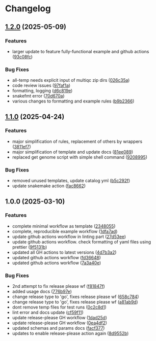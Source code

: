 # Changelog

## [1.2.0](https://github.com/MPUSP/snakemake-workflow-template/compare/v1.1.0...v1.2.0) (2025-05-09)


### Features

* larger update to feature fully-functional example and github actions ([93c08fc](https://github.com/MPUSP/snakemake-workflow-template/commit/93c08fc9db2f8619af7b90784db83d18ed656f25))


### Bug Fixes

* all-temp needs explicit input of multiqc zip dirs ([026c35a](https://github.com/MPUSP/snakemake-workflow-template/commit/026c35aebfb140746bc823ce06327e25c9a40cf1))
* code review issues ([97faf1a](https://github.com/MPUSP/snakemake-workflow-template/commit/97faf1ae8bde189094e6b46568f3911f01b625fd))
* formatting, logging ([d6c819e](https://github.com/MPUSP/snakemake-workflow-template/commit/d6c819efcadde1ad4af342152d3aef2a982983d0))
* snakefmt error ([70d670a](https://github.com/MPUSP/snakemake-workflow-template/commit/70d670a91c79c0a9d89c59fff6add3f1036753a3))
* various changes to formatting and example rules ([b9b2366](https://github.com/MPUSP/snakemake-workflow-template/commit/b9b236645ad961cd7a8886c1697b27f3694ee047))

## [1.1.0](https://github.com/MPUSP/snakemake-workflow-template/compare/v1.0.0...v1.1.0) (2025-04-24)


### Features

* major simplification of rules, replacement of others by wrappers ([3811ef7](https://github.com/MPUSP/snakemake-workflow-template/commit/3811ef796df4fe38fb7161f9a1b06fac9db86d5b))
* major simplification of template and update docs ([81ee089](https://github.com/MPUSP/snakemake-workflow-template/commit/81ee08989857366893593a333615523f05295f87))
* replaced get genome script with simple shell command ([9208995](https://github.com/MPUSP/snakemake-workflow-template/commit/9208995b78433ce3680a0b0e453ddcf5915abcef))


### Bug Fixes

* removed unused templates, update catalog yml ([b5c292f](https://github.com/MPUSP/snakemake-workflow-template/commit/b5c292ff4b476441d8068ca8013e3b931d30fc04))
* update snakemake action ([fac8662](https://github.com/MPUSP/snakemake-workflow-template/commit/fac8662193fa501fdfc2f3bb94e7549b96dec500))

## 1.0.0 (2025-03-10)


### Features

* complete minimal workflow as template ([2348055](https://github.com/MPUSP/snakemake-workflow-template/commit/234805535a6353a3db59d5bba0a4b38fe8194d97))
* complete, reproducible example workflow ([1dfa7ad](https://github.com/MPUSP/snakemake-workflow-template/commit/1dfa7adb0120880ae5e85c57551d5e698a057497))
* update github actions workflow in linting part ([27d53ee](https://github.com/MPUSP/snakemake-workflow-template/commit/27d53eecfad935f50bc62a30248141891a4329ee))
* update github actions workflow. check formatting of yaml files using prettier ([9f5131b](https://github.com/MPUSP/snakemake-workflow-template/commit/9f5131bf0eeaf1eb7fb0937b2840f73db2a02724))
* updated all GH actions to latest versions ([4d7b3a2](https://github.com/MPUSP/snakemake-workflow-template/commit/4d7b3a2b143c304b6dcf487664c392c4a5e98f74))
* updated github actions workflow ([fd36648](https://github.com/MPUSP/snakemake-workflow-template/commit/fd3664841b830ae670549aabb214eb6004aa696d))
* updated github actions workflow ([7a3a40e](https://github.com/MPUSP/snakemake-workflow-template/commit/7a3a40e62df01b37a802a085e7210014eb3fba82))


### Bug Fixes

* 2nd attempt to fix release please wf ([f81847f](https://github.com/MPUSP/snakemake-workflow-template/commit/f81847fdfd39d99e795006da4f84701ee6ba8ddc))
* added usage docs ([776b97e](https://github.com/MPUSP/snakemake-workflow-template/commit/776b97e3d0e928d98f4c48e619090b47f702dcab))
* change release type to 'go', fixes release please wf ([658c784](https://github.com/MPUSP/snakemake-workflow-template/commit/658c784ab5d70b117ce9dd386f5b07f8e4ff782d))
* change release type to 'go', fixes release please wf ([a81ab9d](https://github.com/MPUSP/snakemake-workflow-template/commit/a81ab9def05667e23c5e59ac881c7a57b9f1b767))
* dont remove temp files for test runs ([0c2c8d1](https://github.com/MPUSP/snakemake-workflow-template/commit/0c2c8d19c51648872d09a8f697826b9445bafc81))
* lint error and docs update ([cf59f11](https://github.com/MPUSP/snakemake-workflow-template/commit/cf59f11acc11c01866ad56971fd132661f4f32be))
* update release-please GH workflow ([1dad25d](https://github.com/MPUSP/snakemake-workflow-template/commit/1dad25da5de222982b0cdf35a91be6ecc5a81a42))
* update release-please GH workflow ([0ea4df2](https://github.com/MPUSP/snakemake-workflow-template/commit/0ea4df2f746e0fc760c06a3b902e2ee8bdf2ff42))
* updated schemas and params docs ([facf377](https://github.com/MPUSP/snakemake-workflow-template/commit/facf377a7cc107b3e8db0793b21027a9f3df0eeb))
* updates to enable release-please action again ([8d9552b](https://github.com/MPUSP/snakemake-workflow-template/commit/8d9552b8369ca6b115ee00777f45cf641312dde3))
